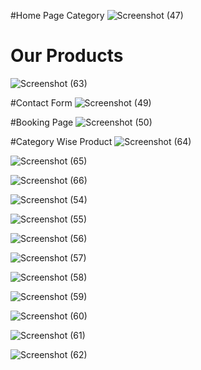 #Home Page Category
![Screenshot (47)](https://user-images.githubusercontent.com/85999223/232210220-3ab7f9fe-b8ee-4461-8784-c5f9b23f2454.png)

# Our Products
![Screenshot (63)](https://user-images.githubusercontent.com/85999223/232210292-4c4fbfed-08fb-4d87-ac12-00b77614f67a.png)

#Contact Form
![Screenshot (49)](https://user-images.githubusercontent.com/85999223/232210332-06cc89cd-808f-47ea-8c8e-35466fa6ce3f.png)

#Booking Page
![Screenshot (50)](https://user-images.githubusercontent.com/85999223/232210335-e2d5ba97-b032-4d3f-8ae2-184e4d36d750.png)

#Category Wise Product
![Screenshot (64)](https://user-images.githubusercontent.com/85999223/232213417-5493022b-ee35-4fb7-a277-3ff65def848d.png)

![Screenshot (65)](https://user-images.githubusercontent.com/85999223/232213449-c4d631b4-1097-4dd0-8d6e-a12502e34346.png)

![Screenshot (66)](https://user-images.githubusercontent.com/85999223/232213457-14f12896-b094-4546-8682-a16e4e1d1da8.png)


![Screenshot (54)](https://user-images.githubusercontent.com/85999223/232210351-93042c70-eb4e-4b6a-b242-a54f6cc7c068.png)

![Screenshot (55)](https://user-images.githubusercontent.com/85999223/232210404-1a8829e1-ae2b-4890-9051-aa104e82229c.png)

![Screenshot (56)](https://user-images.githubusercontent.com/85999223/232210409-6f3edab7-7daf-4946-977f-3cd2e69474d8.png)

![Screenshot (57)](https://user-images.githubusercontent.com/85999223/232210414-05497815-f210-4526-9d1e-a96eb21e1547.png)

![Screenshot (58)](https://user-images.githubusercontent.com/85999223/232210417-3a20c53d-b2dd-478f-a080-d2e2362be191.png)

![Screenshot (59)](https://user-images.githubusercontent.com/85999223/232210419-8bbd66b5-6115-4b55-a906-ff80a039c09a.png)

![Screenshot (60)](https://user-images.githubusercontent.com/85999223/232210424-40572c0e-5356-443c-ba97-4bec7e86085f.png)

![Screenshot (61)](https://user-images.githubusercontent.com/85999223/232210427-70446e67-7171-4801-a4b8-3831c5d0d382.png)

![Screenshot (62)](https://user-images.githubusercontent.com/85999223/232210428-526ed300-e099-4773-b738-a95f4d376e3e.png)
